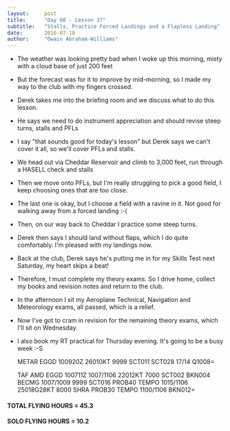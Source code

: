 ```yaml
---
layout:     post
title:      "Day 68 - Lesson 37"
subtitle:   "Stalls, Practice Forced Landings and a Flapless Landing"
date:       2016-07-10
author:     "Owain Abraham-Williams"
---
```


 * The weather was looking pretty bad when I woke up this morning, misty with a cloud base of just 200 feet
 * But the forecast was for it to improve by mid-morning, so I made my way to the club with my fingers crossed.
 * Derek takes me into the briefing room and we discuss what to do this lesson.
 * He says we need to do instrument appreciation and should revise steep turns, stalls and PFLs
 * I say "that sounds good for today's lesson" but Derek says we can't cover it all, so we'll cover PFLs and stalls.
 * We head out via Cheddar Reservoir and climb to 3,000 feet, run through a HASELL check and stalls
 * Then we move onto PFLs, but I'm really struggling to pick a good field, I keep choosing ones that are too close.
 * The last one is okay, but I choose a field with a ravine in it. Not good for walking away from a forced landing :-(
 * Then, on our way back to Cheddar I practice some steep turns.
 * Derek then says I should land without flaps, which I do quite comfortably. I'm pleased with my landings now.
 * Back at the club, Derek says he's putting me in for my Skills Test next Saturday, my heart skips a beat!
 * Therefore, I must complete my theory exams. So I drive home, collect my books and revision notes and return to the club.
 * In the afternoon I sit my Aeroplane Technical, Navigation and Meteorology exams, all passed, which is a relief.
 * Now I've got to cram in revision for the remaining theory exams, which I'll sit on Wednesday.
 * I also book my RT practical for Thursday evening. It's going to be a busy week :-S

    METAR EGGD 100920Z 26010KT 9999 SCT011 SCT028 17/14 Q1008=

    TAF AMD EGGD 100711Z 1007/1106 22012KT 7000 SCT002 BKN004
             BECMG 1007/1009 9999 SCT016
             PROB40 TEMPO 1015/1106 25018G28KT 8000 SHRA
             PROB30 TEMPO 1100/1106 BKN012=

#### TOTAL FLYING HOURS = 45.3

#### SOLO FLYING HOURS = 10.2